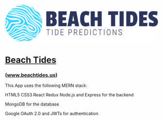 ![Beach Tides](https://github.com/JacobMacInnis/beach-tides-client/blob/master/src/img/BeachTides.png?raw=true "Beach Tides Logo")
# [Beach Tides](http://www.beachtides.us)
### (www.beachtides.us)

This App uses the following MERN stack:

HTML5
CSS3
React
Redux
Node.js and Express for the backend

MongoDB for the database

Google OAuth 2.0 and JWTs for authentication

